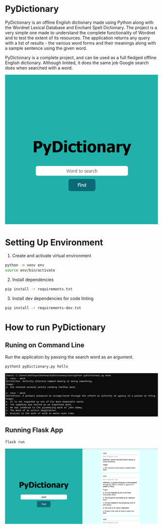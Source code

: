 # PyDictionary

PyDictionary is an offline English dictionary made using Python along with the Wordnet Lexical Database and Enchant Spell Dictionary. The project is a very simple one made to understand the complete functionality of Wordnet and to test the extent of its resources. The application returns any query with a list of results - the various word forms and their meanings along with a sample sentence using the given word.

PyDictionary is a complete project, and can be used as a full fledged offline English dictionary. Although limited, it does the same job Google search does when searched with a word.

![Flask App UI](img/home.png)

# Setting Up Environment

1. Create and activate virtual environment

```bash
python -m venv env
source env/bin/activate
```

2. Install dependencies

```bash
pip install -r requirements.txt
```

3. Install dev dependencies for code linting

```bash
pip install -r requirements-dev.txt
```

# How to run PyDictionary

## Runing on Command Line

Run the application by passing the search word as an argument.

```bash
python3 pyDictionary.py hello
```
![CLI](img/cmd.png)

## Running Flask App
```bash
flask run
```
![GUI](img/gui.png)